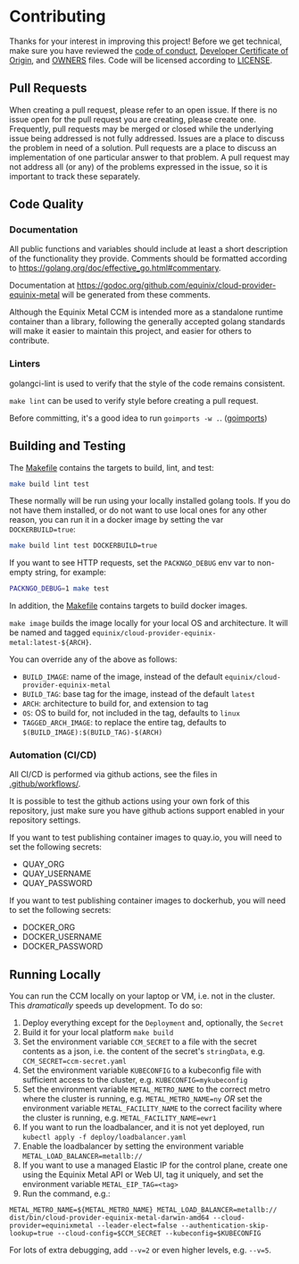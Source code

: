 # Contributing

Thanks for your interest in improving this project! Before we get technical,
make sure you have reviewed the [code of conduct](code-of-conduct.md),
[Developer Certificate of Origin](https://developercertificate.org/), and [OWNERS](OWNERS.md) files. Code will
be licensed according to [LICENSE](LICENSE).

## Pull Requests

When creating a pull request, please refer to an open issue. If there is no
issue open for the pull request you are creating, please create one. Frequently,
pull requests may be merged or closed while the underlying issue being addressed
is not fully addressed. Issues are a place to discuss the problem in need of a
solution. Pull requests are a place to discuss an implementation of one
particular answer to that problem.  A pull request may not address all (or any)
of the problems expressed in the issue, so it is important to track these
separately.

## Code Quality

### Documentation

All public functions and variables should include at least a short description
of the functionality they provide. Comments should be formatted according to
<https://golang.org/doc/effective_go.html#commentary>.

Documentation at <https://godoc.org/github.com/equinix/cloud-provider-equinix-metal> will be
generated from these comments.

Although the Equinix Metal CCM is intended more as a standalone runtime container than
a library, following the generally accepted golang standards will make it
easier to maintain this project, and easier for others to contribute.

### Linters

golangci-lint is used to verify that the style of the code remains consistent.

`make lint` can be used to verify style before creating a pull request.

Before committing, it's a good idea to run `goimports -w .`.
([goimports](https://pkg.go.dev/golang.org/x/tools/cmd/goimports?tab=doc))

## Building and Testing

The [Makefile](./Makefile) contains the targets to build, lint, and test:

```sh
make build lint test
```

These normally will be run using your locally installed golang tools. If you do not have them
installed, or do not want to use local ones for any other reason, you can run it in a docker
image by setting the var `DOCKERBUILD=true`:

```sh
make build lint test DOCKERBUILD=true
```

If you want to see HTTP requests, set the `PACKNGO_DEBUG` env var to non-empty
string, for example:

```sh
PACKNGO_DEBUG=1 make test
```

In addition, the [Makefile](./Makefile) contains targets to build docker images.

`make image` builds the image locally for your local OS and architecture.
It will be named and tagged `equinix/cloud-provider-equinix-metal:latest-${ARCH}`.

You can override any of the above as follows:

* `BUILD_IMAGE`: name of the image, instead of the default `equinix/cloud-provider-equinix-metal`
* `BUILD_TAG`: base tag for the image, instead of the default `latest`
* `ARCH`: architecture to build for, and extension to tag
* `OS`: OS to build for, not included in the tag, defaults to `linux`
* `TAGGED_ARCH_IMAGE`: to replace the entire tag, defaults to `$(BUILD_IMAGE):$(BUILD_TAG)-$(ARCH)`

### Automation (CI/CD)

All CI/CD is performed via github actions, see the files in [.github/workflows/](./.github/workflows).

It is possible to test the github actions using your own fork of this repository, just make sure
you have github actions support enabled in your repository settings.

If you want to test publishing container images to quay.io, you will need to set the following secrets:
- QUAY_ORG
- QUAY_USERNAME
- QUAY_PASSWORD

If you want to test publishing container images to dockerhub, you will need to set the following secrets:
- DOCKER_ORG
- DOCKER_USERNAME
- DOCKER_PASSWORD

## Running Locally

You can run the CCM locally on your laptop or VM, i.e. not in the cluster. This _dramatically_ speeds up development. To do so:

1. Deploy everything except for the `Deployment` and, optionally, the `Secret`
1. Build it for your local platform `make build`
1. Set the environment variable `CCM_SECRET` to a file with the secret contents as a json, i.e. the content of the secret's `stringData`, e.g. `CCM_SECRET=ccm-secret.yaml`
1. Set the environment variable `KUBECONFIG` to a kubeconfig file with sufficient access to the cluster, e.g. `KUBECONFIG=mykubeconfig`
1. Set the environment variable `METAL_METRO_NAME` to the correct metro where the cluster is running, e.g. `METAL_METRO_NAME=ny` _OR_ set the environment variable `METAL_FACILITY_NAME` to the correct facility where the cluster is running, e.g. `METAL_FACILITY_NAME=ewr1`
1. If you want to run the loadbalancer, and it is not yet deployed, run `kubectl apply -f deploy/loadbalancer.yaml`
1. Enable the loadbalancer by setting the environment variable `METAL_LOAD_BALANCER=metallb://`
1. If you want to use a managed Elastic IP for the control plane, create one using the Equinix Metal API or Web UI, tag it uniquely, and set the environment variable `METAL_EIP_TAG=<tag>`
1. Run the command, e.g.:

```
METAL_METRO_NAME=${METAL_METRO_NAME} METAL_LOAD_BALANCER=metallb:// dist/bin/cloud-provider-equinix-metal-darwin-amd64 --cloud-provider=equinixmetal --leader-elect=false --authentication-skip-lookup=true --cloud-config=$CCM_SECRET --kubeconfig=$KUBECONFIG
```

For lots of extra debugging, add `--v=2` or even higher levels, e.g. `--v=5`.
